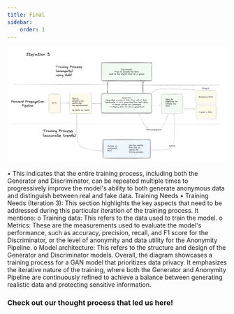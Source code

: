 ```yaml
---
title: Final
sidebar:
    order: 1
---
```


![Iteration 3](./images/iteration3.png)

•	This indicates that the entire training process, including both the Generator and Discriminator, can be repeated multiple times to progressively improve the model's ability to both generate anonymous data and distinguish between real and fake data.
Training Needs
•	Training Needs (Iteration 3): This section highlights the key aspects that need to be addressed during this particular iteration of the training process. It mentions:
o	Training data: This refers to the data used to train the model.
o	Metrics: These are the measurements used to evaluate the model's performance, such as accuracy, precision, recall, and F1 score for the Discriminator, or the level of anonymity and data utility for the Anonymity Pipeline.
o	Model architecture: This refers to the structure and design of the Generator and Discriminator models.
Overall, the diagram showcases a training process for a GAN model that prioritizes data privacy. It emphasizes the iterative nature of the training, where both the Generator and Anonymity Pipeline are continuously refined to achieve a balance between generating realistic data and protecting sensitive information.


### Check out our thought process that led us here!
